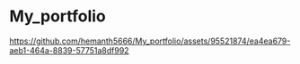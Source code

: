 # My_portfolio

https://github.com/hemanth5666/My_portfolio/assets/95521874/ea4ea679-aeb1-464a-8839-57751a8df992

